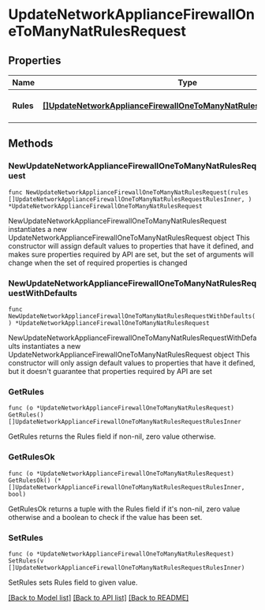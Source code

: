 # UpdateNetworkApplianceFirewallOneToManyNatRulesRequest

## Properties

Name | Type | Description | Notes
------------ | ------------- | ------------- | -------------
**Rules** | [**[]UpdateNetworkApplianceFirewallOneToManyNatRulesRequestRulesInner**](UpdateNetworkApplianceFirewallOneToManyNatRulesRequestRulesInner.md) | An array of 1:Many nat rules | 

## Methods

### NewUpdateNetworkApplianceFirewallOneToManyNatRulesRequest

`func NewUpdateNetworkApplianceFirewallOneToManyNatRulesRequest(rules []UpdateNetworkApplianceFirewallOneToManyNatRulesRequestRulesInner, ) *UpdateNetworkApplianceFirewallOneToManyNatRulesRequest`

NewUpdateNetworkApplianceFirewallOneToManyNatRulesRequest instantiates a new UpdateNetworkApplianceFirewallOneToManyNatRulesRequest object
This constructor will assign default values to properties that have it defined,
and makes sure properties required by API are set, but the set of arguments
will change when the set of required properties is changed

### NewUpdateNetworkApplianceFirewallOneToManyNatRulesRequestWithDefaults

`func NewUpdateNetworkApplianceFirewallOneToManyNatRulesRequestWithDefaults() *UpdateNetworkApplianceFirewallOneToManyNatRulesRequest`

NewUpdateNetworkApplianceFirewallOneToManyNatRulesRequestWithDefaults instantiates a new UpdateNetworkApplianceFirewallOneToManyNatRulesRequest object
This constructor will only assign default values to properties that have it defined,
but it doesn't guarantee that properties required by API are set

### GetRules

`func (o *UpdateNetworkApplianceFirewallOneToManyNatRulesRequest) GetRules() []UpdateNetworkApplianceFirewallOneToManyNatRulesRequestRulesInner`

GetRules returns the Rules field if non-nil, zero value otherwise.

### GetRulesOk

`func (o *UpdateNetworkApplianceFirewallOneToManyNatRulesRequest) GetRulesOk() (*[]UpdateNetworkApplianceFirewallOneToManyNatRulesRequestRulesInner, bool)`

GetRulesOk returns a tuple with the Rules field if it's non-nil, zero value otherwise
and a boolean to check if the value has been set.

### SetRules

`func (o *UpdateNetworkApplianceFirewallOneToManyNatRulesRequest) SetRules(v []UpdateNetworkApplianceFirewallOneToManyNatRulesRequestRulesInner)`

SetRules sets Rules field to given value.



[[Back to Model list]](../README.md#documentation-for-models) [[Back to API list]](../README.md#documentation-for-api-endpoints) [[Back to README]](../README.md)


